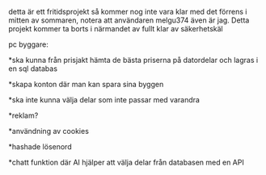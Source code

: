 detta är ett fritidsprojekt så kommer nog inte vara klar med det förrens i mitten av sommaren, notera att användaren melgu374 även är jag. Detta projekt kommer ta borts i närmandet av fullt klar av säkerhetskäl

pc byggare:

*ska kunna från prisjakt hämta de bästa priserna  på datordelar och lagras i en sql databas

*skapa konton där man kan spara sina byggen 

*ska inte kunna välja delar som inte passar med varandra 

*reklam?

*användning av cookies

*hashade lösenord 

*chatt funktion där AI hjälper att välja delar från databasen med en API

